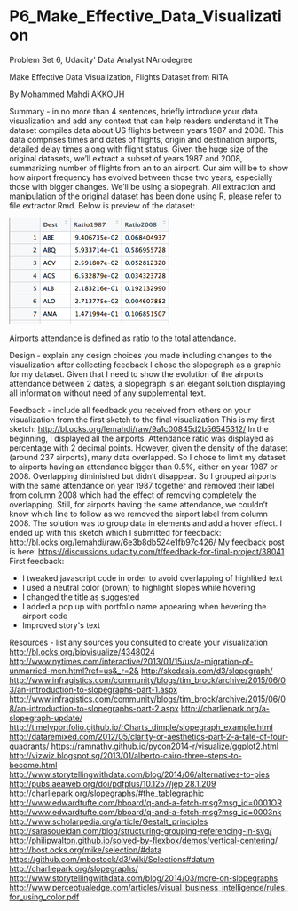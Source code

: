 # P6_Make_Effective_Data_Visualization
Problem Set 6, Udacity' Data Analyst NAnodegree

Make Effective Data Visualization, Flights Dataset from RITA

By Mohammed Mahdi AKKOUH



Summary - in no more than 4 sentences, briefly introduce your data visualization and add any context that can help readers understand it
The dataset compiles data about US flights between years 1987 and 2008. This data comprises times and dates of flights, origin and destination airports, detailed delay times along with flight status.
Given the huge size of the original datasets, we’ll extract a subset of years 1987 and 2008, summarizing number of flights from an to an airport. Our aim will be to show how airport frequency has evolved between those two years, especially those with bigger changes. We’ll be using a slopegrah. All extraction and manipulation of the original dataset has been done using R, please refer to file extractor.Rmd.
Below is preview of the dataset:

![alt tag](https://raw.githubusercontent.com/lemahdi/P6_Make_Effective_Data_Visualization/master/img/dataset.png)

Airports attendance is defined as ratio to the total attendance.

Design - explain any design choices you made including changes to the visualization after collecting feedback
I chose the slopegraph as a graphic for my dataset. Given that I need to show the evolution of the airports attendance between 2 dates, a slopegraph is an elegant solution displaying all information without need of any supplemental text.

Feedback - include all feedback you received from others on your visualization from the first sketch to the final visualization
This is my first sketch: http://bl.ocks.org/lemahdi/raw/9a1c00845d2b56545312/
In the beginning, I displayed all the airports. Attendance ratio was displayed as percentage with 2 decimal points. However, given the density of the dataset (around 237 airports), many data overlapped. So I chose to limit my dataset to airports having an attendance bigger than 0.5%, either on year 1987 or 2008. Overlapping diminished but didn’t disappear. So I grouped airports with the same attendance on year 1987 together and removed their label from column 2008 which had the effect of removing completely the overlapping. Still, for airports having the same attendance, we couldn’t know which line to follow as we removed the airport label from column 2008. The solution was to group data in <g> elements and add a hover effect.
I ended up with this sketch which I submitted for feedback: 
http://bl.ocks.org/lemahdi/raw/6e3b8db524e1fb97c426/
My feedback post is here: https://discussions.udacity.com/t/feedback-for-final-project/38041
First feedback:
  - I tweaked javascript code in order to avoid overlapping of highlited text
  - I used a neutral color (brown) to highlight slopes while hovering
  - I changed the title as suggested
  - I added a pop up with portfolio name appearing when hevering the airport code
  - Improved story's text

Resources - list any sources you consulted to create your visualization
http://bl.ocks.org/biovisualize/4348024
http://www.nytimes.com/interactive/2013/01/15/us/a-migration-of-unmarried-men.html?ref=us&_r=2&
http://skedasis.com/d3/slopegraph/
http://www.infragistics.com/community/blogs/tim_brock/archive/2015/06/03/an-introduction-to-slopegraphs-part-1.aspx
http://www.infragistics.com/community/blogs/tim_brock/archive/2015/06/08/an-introduction-to-slopegraphs-part-2.aspx
http://charliepark.org/a-slopegraph-update/
http://timelyportfolio.github.io/rCharts_dimple/slopegraph_example.html
http://dataremixed.com/2012/05/clarity-or-aesthetics-part-2-a-tale-of-four-quadrants/
https://ramnathv.github.io/pycon2014-r/visualize/ggplot2.html
http://vizwiz.blogspot.sg/2013/01/alberto-cairo-three-steps-to-become.html
http://www.storytellingwithdata.com/blog/2014/06/alternatives-to-pies
http://pubs.aeaweb.org/doi/pdfplus/10.1257/jep.28.1.209
http://charliepark.org/slopegraphs/#the_tablegraphic
http://www.edwardtufte.com/bboard/q-and-a-fetch-msg?msg_id=0001OR
http://www.edwardtufte.com/bboard/q-and-a-fetch-msg?msg_id=0003nk
http://www.scholarpedia.org/article/Gestalt_principles
http://sarasoueidan.com/blog/structuring-grouping-referencing-in-svg/
http://philipwalton.github.io/solved-by-flexbox/demos/vertical-centering/
http://bost.ocks.org/mike/selection/#data
https://github.com/mbostock/d3/wiki/Selections#datum
http://charliepark.org/slopegraphs/
http://www.storytellingwithdata.com/blog/2014/03/more-on-slopegraphs
http://www.perceptualedge.com/articles/visual_business_intelligence/rules_for_using_color.pdf
